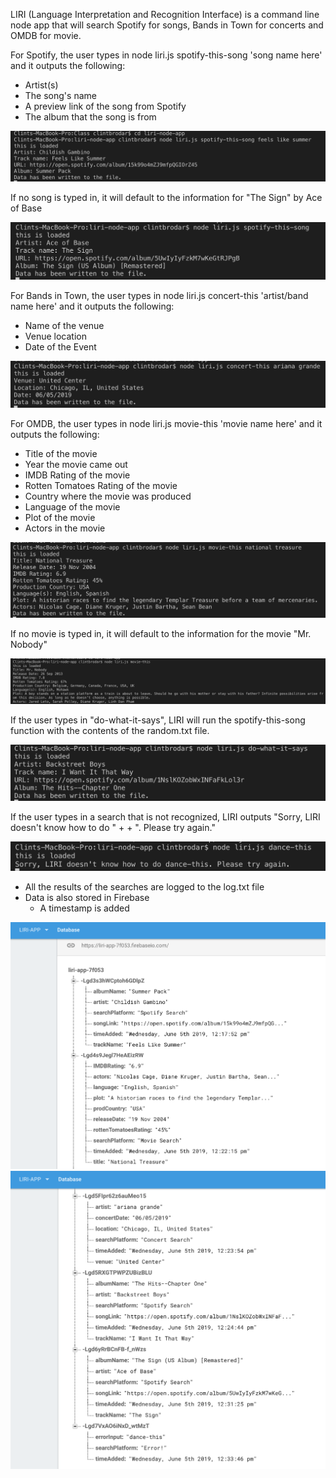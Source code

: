 LIRI (Language Interpretation and Recognition Interface) is a command line node app that will search Spotify for songs, Bands in Town for concerts and OMDB for movie.

For Spotify, the user types in node liri.js spotify-this-song 'song name here' and it outputs the following:

* Artist(s)
* The song's name
* A preview link of the song from Spotify
* The album that the song is from

![spotify-this-song](assets/nodeScreenshots/spotify-this-song.png)

If no song is typed in, it will default to the information for "The Sign" by Ace of Base

![spotify-this-song-null-value](assets/nodeScreenshots/spotify-this-song-null-value.png)

For Bands in Town, the user types in node liri.js concert-this 'artist/band name here' and it outputs the following:
* Name of the venue
* Venue location
* Date of the Event

![concert-this](assets/nodeScreenshots/concert-this.png)

For OMDB, the user types in node liri.js movie-this 'movie name here' and it outputs the following:
* Title of the movie
* Year the movie came out
* IMDB Rating of the movie
* Rotten Tomatoes Rating of the movie
* Country where the movie was produced
* Language of the movie
* Plot of the movie
* Actors in the movie

![movie-this](assets/nodeScreenshots/movie-this.png)

If no movie is typed in, it will default to the information for the movie "Mr. Nobody"

![movie-this-null-value](assets/nodeScreenshots/movie-this-null-value.png)

If the user types in "do-what-it-says", LIRI will run the spotify-this-song function with the contents of the random.txt file.

![do-what-it-says](assets/nodeScreenshots/do-what-it-says.png)

If the user types in a search that is not recognized, LIRI outputs "Sorry, LIRI doesn't know how to do " + <User Search> + ". Please try again."

![invalid-input](assets/nodeScreenshots/invalid-input.png)

* All the results of the searches are logged to the log.txt file 
* Data is also stored in Firebase
    - A timestamp is added

![firebase1](assets/nodeScreenshots/firebase1.png)
![firebase2](assets/nodeScreenshots/firebase2.png)